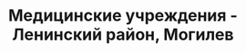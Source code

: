---
district_id: 6-02-1
district_name: Ленинский район, Могилев
title: Медицинские учреждения - Ленинский район, Могилев
---